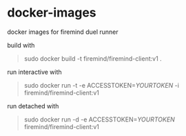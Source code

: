 # docker-images
docker images for firemind duel runner

build with

> sudo docker build -t firemind/firemind-client:v1 .

run interactive with

> sudo docker run -t -e ACCESSTOKEN=*YOURTOKEN* -i firemind/firemind-client:v1


run detached with

> sudo docker run -d -e ACCESSTOKEN=*YOURTOKEN* firemind/firemind-client:v1
